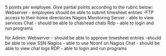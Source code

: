 5 points per employee. Give partial points according to the rubric below:
Webserver - employees should be able to submit timesheet entries
	-FTP access to their home directories
Nagios Monitoring Server - able to view services
Chat - should be able to chat/read chats
Rdp - able to login and run programs

for Admin:
Webserver - should be able to approve timesheet entries
	-should be able to view SSN
Nagios - able to use Nconf on Nagios
Chat - should be able to view chat logs
RDP - able to login and run programs